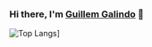 ### Hi there, I'm <a href="https://galind.dev" target="_blank">Guillem Galindo</a> 👋

![Top Langs](https://github-readme-stats.vercel.app/api/top-langs/?username=galind)]
